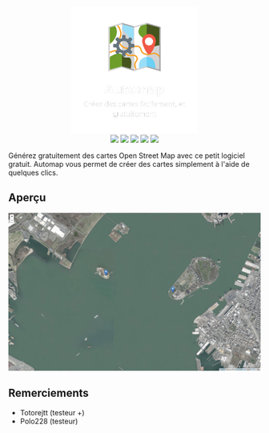<p align="center">
<br>
<img src="img/logo1.png" width="50%">
<br>
<img src="https://img.shields.io/github/repo-size/automap-organization/automap">
<img src="https://img.shields.io/github/downloads/automap-organization/automap/total">
<img src="https://img.shields.io/website?down_color=red&down_message=offline&up_color=green&up_message=online&url=https%3A%2F%2Fwww.automap.tk%2F">
<img src="https://img.shields.io/github/commit-activity/w/automap-organization/automap">
<img src="https://img.shields.io/github/contributors/automap-organization/automap">


<p>Générez gratuitement des cartes Open Street Map avec ce petit logiciel gratuit. Automap vous permet de créer des cartes simplement à l'aide de quelques clics.</p>
<h2>Aperçu</h2>
<img src="img/capture.png">
<h2>Remerciements</h2>
<ul>
    <li>Totorejtt (testeur +)</li>
    <li>Polo228 (testeur)</li>
</ul>
</p>